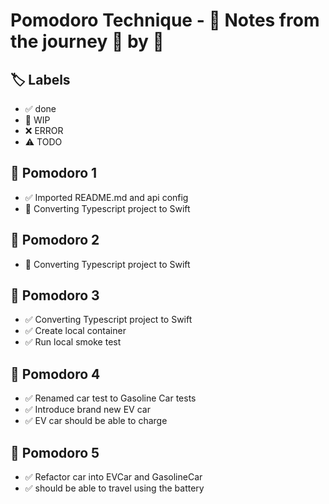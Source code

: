 # Pomodoro Technique - 📝 Notes from the journey 🍅 by 🍅

## 🏷️ Labels

- ✅ done
- 🚧 WIP
- ❌ ERROR
- ⚠️ TODO

## 🍅 Pomodoro 1

- ✅ Imported README.md and api config
- 🚧 Converting Typescript project to Swift

## 🍅 Pomodoro 2

- 🚧 Converting Typescript project to Swift

## 🍅 Pomodoro 3

- ✅ Converting Typescript project to Swift
- ✅ Create local container
- ✅ Run local smoke test

## 🍅 Pomodoro 4

- ✅ Renamed car test to Gasoline Car tests
- ✅ Introduce brand new EV car
- ✅ EV car should be able to charge

## 🍅 Pomodoro 5

- ✅ Refactor car into EVCar and GasolineCar
- ✅ should be able to travel using the battery
